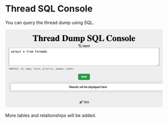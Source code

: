 # Thread SQL Console

You can query the thread dump using SQL.

![](sql.png)

More tables and relationships will be added.
